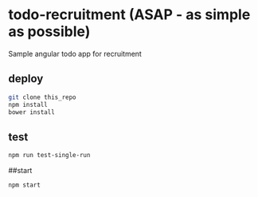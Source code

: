 # todo-recruitment (ASAP - as simple as possible)
Sample angular todo app for recruitment

## deploy
```sh
git clone this_repo
npm install
bower install
```

## test 
```sh
npm run test-single-run
```
##start
```sh
npm start
```

